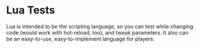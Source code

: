 # Lua Tests

Lua is intended to be the scripting language, so you can test while changing code (would work with hot-reload, too),
and tweak parameters.
It also can be an easy-to-use, easy-to-implement language for players.